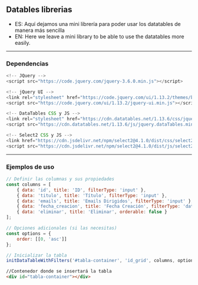 ## Datables librerias

- ES: Aquí dejamos una mini librería para poder usar los datatables de manera más sencilla
- EN: Here we leave a mini library to be able to use the datatables more easily.

***

### Dependencias

```javascript
<!-- JQuery -->
<script src="https://code.jquery.com/jquery-3.6.0.min.js"></script>

<!-- jQuery UI -->
<link rel="stylesheet" href="https://code.jquery.com/ui/1.13.2/themes/base/jquery-ui.css">
<script src="https://code.jquery.com/ui/1.13.2/jquery-ui.min.js"></script>

<!-- DataTables CSS y JS -->
<link rel="stylesheet" href="https://cdn.datatables.net/1.13.6/css/jquery.dataTables.min.css">
<script src="https://cdn.datatables.net/1.13.6/js/jquery.dataTables.min.js"></script>

<!-- Select2 CSS y JS -->
<link href="https://cdn.jsdelivr.net/npm/select2@4.1.0/dist/css/select2.min.css" rel="stylesheet" />
<script src="https://cdn.jsdelivr.net/npm/select2@4.1.0/dist/js/select2.min.js"></script>
```

***

### Ejemplos de uso
```javascript
// Definir las columnas y sus propiedades
const columns = [
    { data: 'id', title: 'ID', filterType: 'input' }, 
    { data: 'titulo', title: 'Título', filterType: 'input' }, 
    { data: 'emails', title: 'Emails Dirigidos', filterType: 'input' },
    { data: 'fecha_creacion', title: 'Fecha Creación', filterType: 'date' }, 
    { data: 'eliminar', title: 'Eliminar', orderable: false }
];

// Opciones adicionales (si las necesitas)
const options = {
    order: [[0, 'asc']]
};

// Inicializar la tabla
initDataTableWithFilters('#tabla-container', 'id_grid', columns, options);
```

```html
//Contenedor donde se insertará la tabla
<div id="tabla-container"></div>
```